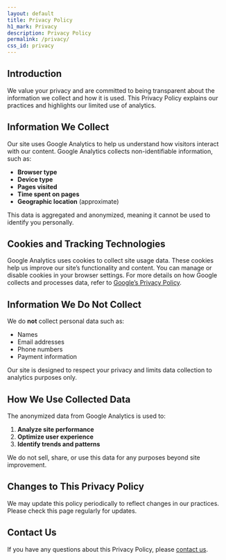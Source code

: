 ```yaml
---
layout: default
title: Privacy Policy
h1_mark: Privacy
description: Privacy Policy
permalink: /privacy/
css_id: privacy
---
```


## Introduction

We value your privacy and are committed to being transparent about the information we collect and how it is used. This Privacy Policy explains our practices and highlights our limited use of analytics.

## Information We Collect

Our site uses Google Analytics to help us understand how visitors interact with our content. Google Analytics collects non-identifiable information, such as:

* **Browser type**
* **Device type**
* **Pages visited**
* **Time spent on pages**
* **Geographic location** (approximate)

This data is aggregated and anonymized, meaning it cannot be used to identify you personally.

## Cookies and Tracking Technologies

Google Analytics uses cookies to collect site usage data. These cookies help us improve our site’s functionality and content. You can manage or disable cookies in your browser settings. For more details on how Google collects and processes data, refer to [Google’s Privacy Policy](https://policies.google.com/privacy).

## Information We Do Not Collect

We do **not** collect personal data such as:

* Names
* Email addresses
* Phone numbers
* Payment information

Our site is designed to respect your privacy and limits data collection to analytics purposes only.

## How We Use Collected Data

The anonymized data from Google Analytics is used to:

1. **Analyze site performance**
2. **Optimize user experience**
3. **Identify trends and patterns**

We do not sell, share, or use this data for any purposes beyond site improvement.

## Changes to This Privacy Policy

We may update this policy periodically to reflect changes in our practices. Please check this page regularly for updates.

## Contact Us

If you have any questions about this Privacy Policy, please [contact us]({{site.action_links.connect}}).
